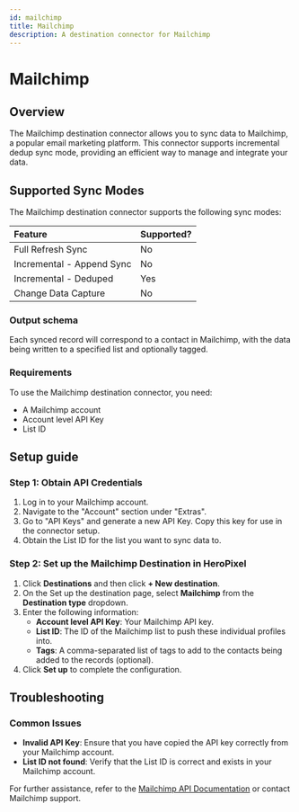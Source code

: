 ```yaml
---
id: mailchimp
title: Mailchimp
description: A destination connector for Mailchimp
---
```


# Mailchimp

## Overview

The Mailchimp destination connector allows you to sync data to Mailchimp, a popular email marketing platform. This connector supports incremental dedup sync mode, providing an efficient way to manage and integrate your data.

## Supported Sync Modes

The Mailchimp destination connector supports the following sync modes:

| Feature                   | Supported? |
| :------------------------ | :--------- |
| Full Refresh Sync         | No         |
| Incremental - Append Sync | No         |
| Incremental - Deduped     | Yes        |
| Change Data Capture       | No         |

### Output schema

Each synced record will correspond to a contact in Mailchimp, with the data being written to a specified list and optionally tagged.

### Requirements

To use the Mailchimp destination connector, you need:

- A Mailchimp account
- Account level API Key
- List ID

## Setup guide

### Step 1: Obtain API Credentials

1. Log in to your Mailchimp account.
2. Navigate to the "Account" section under "Extras".
3. Go to "API Keys" and generate a new API Key. Copy this key for use in the connector setup.
4. Obtain the List ID for the list you want to sync data to.

### Step 2: Set up the Mailchimp Destination in HeroPixel

1. Click **Destinations** and then click **+ New destination**.
2. On the Set up the destination page, select **Mailchimp** from the **Destination type** dropdown.
3. Enter the following information:
   - **Account level API Key**: Your Mailchimp API key.
   - **List ID**: The ID of the Mailchimp list to push these individual profiles into.
   - **Tags**: A comma-separated list of tags to add to the contacts being added to the records (optional).
4. Click **Set up** to complete the configuration.

## Troubleshooting

### Common Issues

- **Invalid API Key**: Ensure that you have copied the API key correctly from your Mailchimp account.
- **List ID not found**: Verify that the List ID is correct and exists in your Mailchimp account.

For further assistance, refer to the [Mailchimp API Documentation](https://mailchimp.com/developer/marketing/docs/fundamentals/) or contact Mailchimp support.
